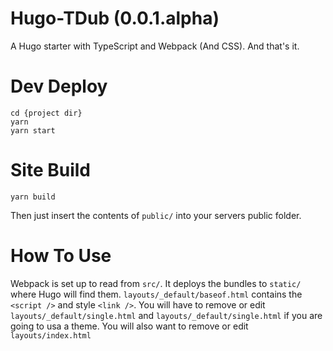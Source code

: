 # Hugo-TDub (0.0.1.alpha)
A  Hugo starter with TypeScript and Webpack (And CSS). And that's it.

# Dev Deploy

```shell
cd {project dir}
yarn 
yarn start
```
# Site Build

```shell
yarn build
```

Then just insert the contents of `public/` into your servers public folder.

# How To Use

Webpack is set up to read from `src/`. It deploys the bundles to `static/` where Hugo will find them. `layouts/_default/baseof.html` contains the `<script />` and style `<link />`. You will have to remove  or edit `layouts/_default/single.html` and `layouts/_default/single.html` if you are going to usa a theme. You will also want to remove or edit `layouts/index.html`
